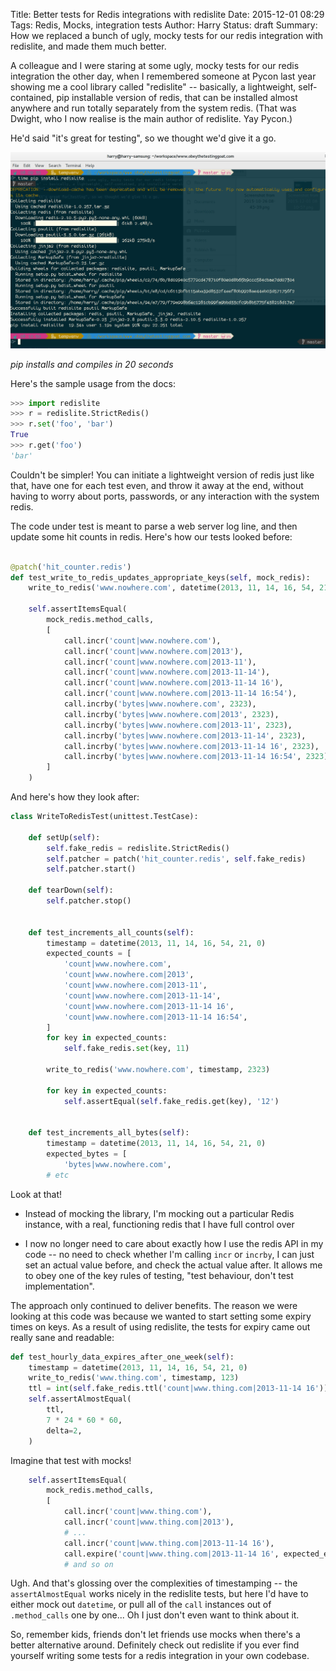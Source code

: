 Title: Better tests for Redis integrations with redislite
Date: 2015-12-01 08:29
Tags: Redis, Mocks, integration tests
Author: Harry
Status: draft
Summary: How we replaced a bunch of ugly, mocky tests for our redis integration with redislite, and made them much better.

A colleague and I were staring at some ugly, mocky tests for our redis integration the other day, when I remembered someone at Pycon last year showing me a cool library called "redislite" -- basically, a lightweight, self-contained, pip installable version of redis, that can be installed almost anywhere and run totally separately from the system redis.  (That was Dwight, who I now realise is the main author of redislite.  Yay Pycon.)

He'd said "it's great for testing", so we thought we'd give it a go.

<img src="/static/images/pip_install_redislite.png" alt="console output from pip installing redislite"></img>
<caption><i>pip installs and compiles in 20 seconds</i></caption>

Here's the sample usage from the docs:

```python
>>> import redislite
>>> r = redislite.StrictRedis()
>>> r.set('foo', 'bar')
True
>>> r.get('foo')
'bar'
```

Couldn't be simpler!  You can initiate a lightweight version of redis just like that, have one for each test even, and throw it away at the end, without having to worry about ports, passwords, or any interaction with the system redis.


The code under test is meant to parse a web server log line, and then update some hit counts in redis.  Here's how our tests looked before:

```python

@patch('hit_counter.redis')
def test_write_to_redis_updates_appropriate_keys(self, mock_redis):
    write_to_redis('www.nowhere.com', datetime(2013, 11, 14, 16, 54, 21, 0), 2323)

    self.assertItemsEqual(
        mock_redis.method_calls,
        [
            call.incr('count|www.nowhere.com'),
            call.incr('count|www.nowhere.com|2013'),
            call.incr('count|www.nowhere.com|2013-11'),
            call.incr('count|www.nowhere.com|2013-11-14'),
            call.incr('count|www.nowhere.com|2013-11-14 16'),
            call.incr('count|www.nowhere.com|2013-11-14 16:54'),
            call.incrby('bytes|www.nowhere.com', 2323),
            call.incrby('bytes|www.nowhere.com|2013', 2323),
            call.incrby('bytes|www.nowhere.com|2013-11', 2323),
            call.incrby('bytes|www.nowhere.com|2013-11-14', 2323),
            call.incrby('bytes|www.nowhere.com|2013-11-14 16', 2323),
            call.incrby('bytes|www.nowhere.com|2013-11-14 16:54', 2323),
        ]
    )
```


And here's how they look after:


```python
class WriteToRedisTest(unittest.TestCase):

    def setUp(self):
        self.fake_redis = redislite.StrictRedis()
        self.patcher = patch('hit_counter.redis', self.fake_redis)
        self.patcher.start()

    def tearDown(self):
        self.patcher.stop()


    def test_increments_all_counts(self):
        timestamp = datetime(2013, 11, 14, 16, 54, 21, 0)
        expected_counts = [
            'count|www.nowhere.com',
            'count|www.nowhere.com|2013',
            'count|www.nowhere.com|2013-11',
            'count|www.nowhere.com|2013-11-14',
            'count|www.nowhere.com|2013-11-14 16',
            'count|www.nowhere.com|2013-11-14 16:54',
        ]
        for key in expected_counts:
            self.fake_redis.set(key, 11)

        write_to_redis('www.nowhere.com', timestamp, 2323)

        for key in expected_counts:
            self.assertEqual(self.fake_redis.get(key), '12')


    def test_increments_all_bytes(self):
        timestamp = datetime(2013, 11, 14, 16, 54, 21, 0)
        expected_bytes = [
            'bytes|www.nowhere.com',
        # etc
```

Look at that!

* Instead of mocking the library, I'm mocking out a particular Redis instance, with a real, functioning redis that I have full control over

* I now no longer need to care about exactly how I use the redis API in my code -- no need to check whether I'm calling `incr` or `incrby`, I can just set an actual value before, and check the actual value after. It allows me to obey one of the key rules of testing, "test behaviour, don't test implementation".

The approach only continued to deliver benefits.  The reason we were looking at this code was because we wanted to start setting some expiry times on keys.  As a result of using redislite, the tests for expiry came out really sane and readable:

```python
def test_hourly_data_expires_after_one_week(self):
    timestamp = datetime(2013, 11, 14, 16, 54, 21, 0)
    write_to_redis('www.thing.com', timestamp, 123)
    ttl = int(self.fake_redis.ttl('count|www.thing.com|2013-11-14 16'))
    self.assertAlmostEqual(
        ttl,
        7 * 24 * 60 * 60,
        delta=2,
    )

```

Imagine that test with mocks! 

```python
    self.assertItemsEqual(
        mock_redis.method_calls,
        [
            call.incr('count|www.thing.com'),
            call.incr('count|www.thing.com|2013'),
            # ... 
            call.incr('count|www.thing.com|2013-11-14 16'),
            call.expire('count|www.thing.com|2013-11-14 16', expected_expiry),
            # and so on
```

Ugh. And that's glossing over the complexities of timestamping -- the `assertAlmostEqual` works nicely in the redislite tests, but here I'd have to either mock out `datetime`, or pull all of the `call` instances out of `.method_calls` one by one...  Oh I just don't even want to think about it.


So, remember kids, friends don't let friends use mocks when there's a better alternative around.  Definitely check out redislite if you ever find yourself writing some tests for a redis integration in your own codebase.


